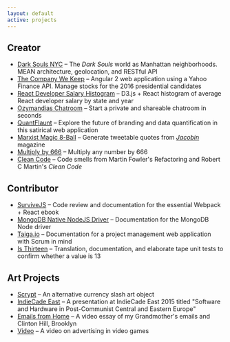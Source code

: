 ```yaml
---
layout: default
active: projects
---
```

<div class="page-section short">
    <div class="container flex">
        <div>
            <div>
                <h2>Creator</h2>
                <ul>
                    <li>
                    <a class="link" href='https://darksoulsnyc.herokuapp.com/'>Dark Souls NYC</a>
                     – The <em>Dark Souls</em> world as Manhattan neighborhoods. MEAN architecture, geolocation, and RESTful API</li>
                <li>
                    <a class="link" href='http://jamesanaipakos.com/thecompanywekeep/'>The Company We Keep</a>
                     – Angular 2 web application using a Yahoo Finance API. Manage stocks for the 2016 presidential candidates</li>
                 <li>
                    <a class="link" href='http://jamesanaipakos.com/react-d3-data-viz/'>React Developer Salary Histogram</a>
                     – D3.js + React histogram of average React developer salary by state and year</li>
                 <li>
                    <a class="link"  href='2015-11-01-Ozymandias-Chatroom'>Ozymandias Chatroom</a>
                     – Start a private and shareable chatroom in seconds</li>
                <li>
                    <a class="link" href='2015-09-01-QuantFlaunt-Overview'>QuantFlaunt</a>
                     – Explore the future of branding and data quantification in this satirical web application</li>
                <li>
                    <a class="link" href='http://jamesanaipakos.com/Marx-Magic-8-ball'>Marxist Magic 8-Ball</a>
                     – Generate tweetable quotes from <a href="https:jacobinmag.com" class="link"><em>Jacobin</em></a> magazine</li>
                <li>
                    <a class="link" href='http://jamesanaipakos.com/multiply-by-666/'>Multiply by 666</a>
                    – Multiply any number by 666</li>
                <li>
                    <a class="link"  href='https://github.com/janaipakos/Clean-Code-Smells-and-Heuristics'>Clean Code</a>
                    – Code smells from Martin Fowler's Refactoring and Robert C Martin's <em>Clean Code</em></li>
                </ul>
                <h2>Contributor</h2>
                <ul>
                <li>
                    <a class="link" href="http://survivejs.com/" alt="SurviveJS">SurviveJS</a>
                     – Code review and documentation for the essential Webpack + React ebook</li>
                <li>
                    <a class="link" href="https://github.com/mongodb/node-mongodb-native" alt="MongoDB">MongoDB Native NodeJS Driver</a>
                     – Documentation for the MongoDB Node driver</li>
                <li>
                    <a class="link" href="http://taiga.io" alt="Taiga">Taiga.io</a>
                     – Documentation for a project management web application with Scrum in mind</li>
                <li>
                    <a class="link"  href='https://github.com/janaipakos/is-thirteen'>Is Thirteen</a>
                    – Translation, documentation, and elaborate tape unit tests to confirm whether a value is 13</li>
                </ul>
                <h2>Art Projects</h2>
                <ul>
                <li>
                    <a class="link" href='http://csalateral.org/issue3/ecologies/boluk'>Scrypt</a>
                     – An alternative currency slash art object</li>
                <li>
                    <a class="link"  href='https://vimeo.com/120022906'>IndieCade East</a>
                     – A presentation at IndieCade East 2015 titled "Software and Hardware in Post-Communist Central and Eastern Europe"</li>
                <li>
                    <a class="link"  title="Letters Vimeo" href='https://www.youtube.com/watch?v=AOa1aX8Ehek'>Emails from Home</a>
                     – A video essay of my Grandmother's emails and Clinton Hill, Brooklyn</li>
                <li>
                    <a class="link"  href="https://www.youtube.com/watch?v=u0J6l82ipT0" title="Fiction YouTube" >Video</a>
                     – A video on advertising in video games</li>
                </ul>
            </div>
        </div>
    </div>
</div>
